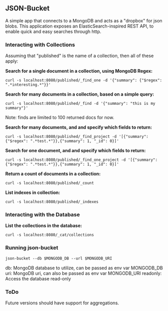 ## JSON-Bucket

A simple app that connects to a MongoDB and acts as a "dropbox" for json blobs. This application exposes an ElasticSearch-inspired REST API, to enable quick and easy searches through http.


### Interacting with Collections

Assuming that "published" is the name of a collection, then all of these apply:

**Search for a single document in a collection, using MongoDB Regex:**
```
curl -s localhost:8080/published/_find_one -d '{"summary": {"$regex": ".*interesting.*"}}'
```

**Search for many documents in a collection, based on a simple query:**
```
curl -s localhost:8080/published/_find -d '{"summary": "this is my summary"}'
```
Note: finds are limited to 100 returned docs for now.

**Search for many documents, and and specify which fields to return:**
```
curl -s localhost:8080/published/_find_project -d '[{"summary": {"$regex": ".*test.*"}},{"summary": 1, "_id": 0}]'
```

**Search for one document, and and specify which fields to return:**
```
curl -s localhost:8080/published/_find_one_project -d '[{"summary": {"$regex": ".*test.*"}},{"summary": 1, "_id": 0}]'
```

**Return a count of documents in a collection:**
```
curl -s localhost:8080/published/_count
```

**List indexes in collection:**
```
curl -s localhost:8080/published/_indexes
```

### Interacting with the Database

**List the collections in the database:**
```
curl -s localhost:8080/_cat/collections
```


### Running json-bucket
```
json-bucket --db $MONGODB_DB --url $MONGODB_URI
```
db: MongoDB database to utilize, can be passed as env var MONGODB_DB  
uri: MongoDB uri, can also be passed as env var MONGODB_URI
readonly: Access the database read-only

### ToDo

Future versions should have support for aggregations.
